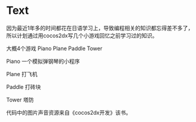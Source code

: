 # Text
因为最近1年多的时间都花在日语学习上，导致编程相关的知识都忘得差不多了，所以计划通过用cocos2dx写几个小游戏回忆之前学习过的知识。

大概4个游戏 Piano Plane Paddle Tower

Piano   一个模拟弹钢琴的小程序

Plane   打飞机

Paddle  打砖块

Tower   塔防

代码中的图片声音资源来自《cocos2dx开发》该书。
